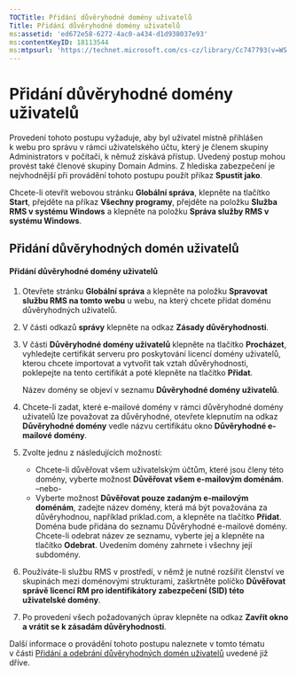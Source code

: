 ```yaml
---
TOCTitle: Přidání důvěryhodné domény uživatelů
Title: Přidání důvěryhodné domény uživatelů
ms:assetid: 'ed672e58-6272-4ac0-a434-d1d938037e93'
ms:contentKeyID: 18113544
ms:mtpsurl: 'https://technet.microsoft.com/cs-cz/library/Cc747793(v=WS.10)'
---
```


Přidání důvěryhodné domény uživatelů
====================================

Provedení tohoto postupu vyžaduje, aby byl uživatel místně přihlášen k webu pro správu v rámci uživatelského účtu, který je členem skupiny Administrators v počítači, k němuž získává přístup. Uvedený postup mohou provést také členové skupiny Domain Admins. Z hlediska zabezpečení je nejvhodnější při provádění tohoto postupu použít příkaz **Spustit jako**.

Chcete-li otevřít webovou stránku **Globální správa**, klepněte na tlačítko **Start**, přejděte na příkaz **Všechny programy**, přejděte na položku **Služba RMS v systému Windows** a klepněte na položku **Správa služby RMS v systému Windows**.

Přidání důvěryhodných domén uživatelů
-------------------------------------

#### Přidání důvěryhodné domény uživatelů

1.  Otevřete stránku **Globální správa** a klepněte na položku **Spravovat službu RMS na tomto webu** u webu, na který chcete přidat doménu důvěryhodných uživatelů.

2.  V části odkazů **správy** klepněte na odkaz **Zásady důvěryhodnosti**.

3.  V části **Důvěryhodné domény uživatelů** klepněte na tlačítko **Procházet**, vyhledejte certifikát serveru pro poskytování licencí domény uživatelů, kterou chcete importovat a vytvořit tak vztah důvěryhodnosti, poklepejte na tento certifikát a poté klepněte na tlačítko **Přidat**.

    Název domény se objeví v seznamu **Důvěryhodné domény uživatelů**.

4.  Chcete-li zadat, které e-mailové domény v rámci důvěryhodné domény uživatelů lze považovat za důvěryhodné, otevřete klepnutím na odkaz **Důvěryhodné domény** vedle názvu certifikátu okno **Důvěryhodné e-mailové domény**.

5.  Zvolte jednu z následujících možností:

    -   Chcete-li důvěřovat všem uživatelským účtům, které jsou členy této domény, vyberte možnost **Důvěřovat všem e-mailovým doménám**.
        –nebo-
    -   Vyberte možnost **Důvěřovat pouze zadaným e-mailovým doménám**, zadejte název domény, která má být považována za důvěryhodnou, například priklad.com, a klepněte na tlačítko **Přidat**. Doména bude přidána do seznamu Důvěryhodné e-mailové domény. Chcete-li odebrat název ze seznamu, vyberte jej a klepněte na tlačítko **Odebrat**. Uvedením domény zahrnete i všechny její subdomény.

6.  Používáte-li službu RMS v prostředí, v němž je nutné rozšířit členství ve skupinách mezi doménovými strukturami, zaškrtněte políčko **Důvěřovat správě licencí RM pro identifikátory zabezpečení (SID) této uživatelské domény**.

7.  Po provedení všech požadovaných úprav klepněte na odkaz **Zavřít okno a vrátit se k zásadám důvěryhodnosti**.

Další informace o provádění tohoto postupu naleznete v tomto tématu v části [Přidání a odebrání důvěryhodných domén uživatelů](https://technet.microsoft.com/7c440b15-01c4-49f1-b43c-00f67f3388c1) uvedené již dříve.

